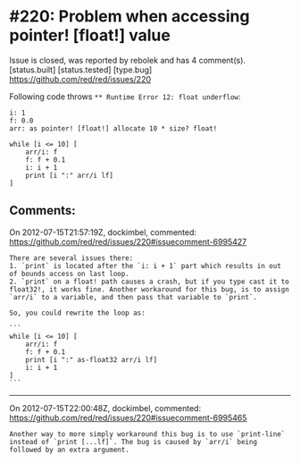 
#220: Problem when accessing pointer! [float!] value
================================================================================
Issue is closed, was reported by rebolek and has 4 comment(s).
[status.built] [status.tested] [type.bug]
<https://github.com/red/red/issues/220>

Following code throws `** Runtime Error 12: float underflow`:

``` rebol
i: 1
f: 0.0
arr: as pointer! [float!] allocate 10 * size? float!

while [i <= 10] [
    arr/i: f
    f: f + 0.1
    i: i + 1
    print [i ":" arr/i lf]
]
```



Comments:
--------------------------------------------------------------------------------

On 2012-07-15T21:57:19Z, dockimbel, commented:
<https://github.com/red/red/issues/220#issuecomment-6995427>

    There are several issues there:
    1. `print` is located after the `i: i + 1` part which results in out of bounds access on last loop.
    2. `print` on a float! path causes a crash, but if you type cast it to float32!, it works fine. Another workaround for this bug, is to assign `arr/i` to a variable, and then pass that variable to `print`.
    
    So, you could rewrite the loop as: 
    
    ```
    while [i <= 10] [
        arr/i: f
        f: f + 0.1
        print [i ":" as-float32 arr/i lf]
        i: i + 1
    ]
    ```

--------------------------------------------------------------------------------

On 2012-07-15T22:00:48Z, dockimbel, commented:
<https://github.com/red/red/issues/220#issuecomment-6995465>

    Another way to more simply workaround this bug is to use `print-line` instead of `print [...lf]`. The bug is caused by `arr/i` being followed by an extra argument.

